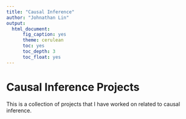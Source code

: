 ```yaml
---
title: "Causal Inference"
author: "Johnathan Lin"
output: 
  html_document:
      fig_caption: yes
      theme: cerulean
      toc: yes
      toc_depth: 3
      toc_float: yes
---
```


# Causal Inference Projects

This is a collection of projects that I have worked on related to causal inference.
